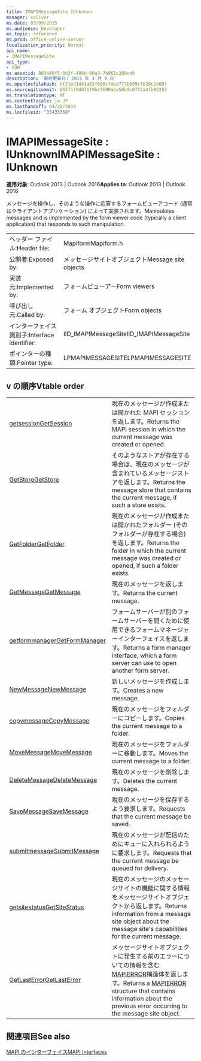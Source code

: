 ```yaml
---
title: IMAPIMessageSite IUnknown
manager: soliver
ms.date: 03/09/2015
ms.audience: Developer
ms.topic: reference
ms.prod: office-online-server
localization_priority: Normal
api_name:
- IMAPIMessageSite
api_type:
- COM
ms.assetid: 883448f5-0d3f-486d-80a3-7b961c209cd0
description: '最終更新日: 2015 年 3 月 9 日'
ms.openlocfilehash: bf21ed1d41a61f600cfded777b699cf620c2e00f
ms.sourcegitcommit: 8657170d071f9bcf680aba50b9c07f2a4fb82283
ms.translationtype: MT
ms.contentlocale: ja-JP
ms.lasthandoff: 04/28/2019
ms.locfileid: "33433368"
---
```

# <a name="imapimessagesite--iunknown"></a><span data-ttu-id="4843f-103">IMAPIMessageSite : IUnknown</span><span class="sxs-lookup"><span data-stu-id="4843f-103">IMAPIMessageSite : IUnknown</span></span>

  
  
<span data-ttu-id="4843f-104">**適用対象**: Outlook 2013 | Outlook 2016</span><span class="sxs-lookup"><span data-stu-id="4843f-104">**Applies to**: Outlook 2013 | Outlook 2016</span></span> 
  
<span data-ttu-id="4843f-105">メッセージを操作し、そのような操作に応答するフォームビューアコード (通常はクライアントアプリケーション) によって実装されます。</span><span class="sxs-lookup"><span data-stu-id="4843f-105">Manipulates messages and is implemented by the form viewer code (typically a client application) that responds to such manipulation.</span></span>
  
|||
|:-----|:-----|
|<span data-ttu-id="4843f-106">ヘッダー ファイル:</span><span class="sxs-lookup"><span data-stu-id="4843f-106">Header file:</span></span>  <br/> |<span data-ttu-id="4843f-107">Mapiform</span><span class="sxs-lookup"><span data-stu-id="4843f-107">Mapiform.h</span></span>  <br/> |
|<span data-ttu-id="4843f-108">公開者:</span><span class="sxs-lookup"><span data-stu-id="4843f-108">Exposed by:</span></span>  <br/> |<span data-ttu-id="4843f-109">メッセージサイトオブジェクト</span><span class="sxs-lookup"><span data-stu-id="4843f-109">Message site objects</span></span>  <br/> |
|<span data-ttu-id="4843f-110">実装元:</span><span class="sxs-lookup"><span data-stu-id="4843f-110">Implemented by:</span></span>  <br/> |<span data-ttu-id="4843f-111">フォームビューアー</span><span class="sxs-lookup"><span data-stu-id="4843f-111">Form viewers</span></span>  <br/> |
|<span data-ttu-id="4843f-112">呼び出し元:</span><span class="sxs-lookup"><span data-stu-id="4843f-112">Called by:</span></span>  <br/> |<span data-ttu-id="4843f-113">フォーム オブジェクト</span><span class="sxs-lookup"><span data-stu-id="4843f-113">Form objects</span></span>  <br/> |
|<span data-ttu-id="4843f-114">インターフェイス識別子:</span><span class="sxs-lookup"><span data-stu-id="4843f-114">Interface identifier:</span></span>  <br/> |<span data-ttu-id="4843f-115">IID_IMAPIMessageSite</span><span class="sxs-lookup"><span data-stu-id="4843f-115">IID_IMAPIMessageSite</span></span>  <br/> |
|<span data-ttu-id="4843f-116">ポインターの種類:</span><span class="sxs-lookup"><span data-stu-id="4843f-116">Pointer type:</span></span>  <br/> |<span data-ttu-id="4843f-117">LPMAPIMESSAGESITE</span><span class="sxs-lookup"><span data-stu-id="4843f-117">LPMAPIMESSAGESITE</span></span>  <br/> |
   
## <a name="vtable-order"></a><span data-ttu-id="4843f-118">v の順序</span><span class="sxs-lookup"><span data-stu-id="4843f-118">Vtable order</span></span>

|||
|:-----|:-----|
|[<span data-ttu-id="4843f-119">getsession</span><span class="sxs-lookup"><span data-stu-id="4843f-119">GetSession</span></span>](imapimessagesite-getsession.md) <br/> |<span data-ttu-id="4843f-120">現在のメッセージが作成または開かれた MAPI セッションを返します。</span><span class="sxs-lookup"><span data-stu-id="4843f-120">Returns the MAPI session in which the current message was created or opened.</span></span>  <br/> |
|[<span data-ttu-id="4843f-121">GetStore</span><span class="sxs-lookup"><span data-stu-id="4843f-121">GetStore</span></span>](imapimessagesite-getstore.md) <br/> |<span data-ttu-id="4843f-122">そのようなストアが存在する場合は、現在のメッセージが含まれているメッセージストアを返します。</span><span class="sxs-lookup"><span data-stu-id="4843f-122">Returns the message store that contains the current message, if such a store exists.</span></span>  <br/> |
|[<span data-ttu-id="4843f-123">GetFolder</span><span class="sxs-lookup"><span data-stu-id="4843f-123">GetFolder</span></span>](imapimessagesite-getfolder.md) <br/> |<span data-ttu-id="4843f-124">現在のメッセージが作成または開かれたフォルダー (そのフォルダーが存在する場合) を返します。</span><span class="sxs-lookup"><span data-stu-id="4843f-124">Returns the folder in which the current message was created or opened, if such a folder exists.</span></span>  <br/> |
|[<span data-ttu-id="4843f-125">GetMessage</span><span class="sxs-lookup"><span data-stu-id="4843f-125">GetMessage</span></span>](imapimessagesite-getmessage.md) <br/> |<span data-ttu-id="4843f-126">現在のメッセージを返します。</span><span class="sxs-lookup"><span data-stu-id="4843f-126">Returns the current message.</span></span>  <br/> |
|[<span data-ttu-id="4843f-127">getformmanager</span><span class="sxs-lookup"><span data-stu-id="4843f-127">GetFormManager</span></span>](imapimessagesite-getformmanager.md) <br/> |<span data-ttu-id="4843f-128">フォームサーバーが別のフォームサーバーを開くために使用できるフォームマネージャーインターフェイスを返します。</span><span class="sxs-lookup"><span data-stu-id="4843f-128">Returns a form manager interface, which a form server can use to open another form server.</span></span>  <br/> |
|[<span data-ttu-id="4843f-129">NewMessage</span><span class="sxs-lookup"><span data-stu-id="4843f-129">NewMessage</span></span>](imapimessagesite-newmessage.md) <br/> |<span data-ttu-id="4843f-130">新しいメッセージを作成します。</span><span class="sxs-lookup"><span data-stu-id="4843f-130">Creates a new message.</span></span>  <br/> |
|[<span data-ttu-id="4843f-131">copymessage</span><span class="sxs-lookup"><span data-stu-id="4843f-131">CopyMessage</span></span>](imapimessagesite-copymessage.md) <br/> |<span data-ttu-id="4843f-132">現在のメッセージをフォルダーにコピーします。</span><span class="sxs-lookup"><span data-stu-id="4843f-132">Copies the current message to a folder.</span></span>  <br/> |
|[<span data-ttu-id="4843f-133">MoveMessage</span><span class="sxs-lookup"><span data-stu-id="4843f-133">MoveMessage</span></span>](imapimessagesite-movemessage.md) <br/> |<span data-ttu-id="4843f-134">現在のメッセージをフォルダーに移動します。</span><span class="sxs-lookup"><span data-stu-id="4843f-134">Moves the current message to a folder.</span></span>  <br/> |
|[<span data-ttu-id="4843f-135">DeleteMessage</span><span class="sxs-lookup"><span data-stu-id="4843f-135">DeleteMessage</span></span>](imapimessagesite-deletemessage.md) <br/> |<span data-ttu-id="4843f-136">現在のメッセージを削除します。</span><span class="sxs-lookup"><span data-stu-id="4843f-136">Deletes the current message.</span></span>  <br/> |
|[<span data-ttu-id="4843f-137">SaveMessage</span><span class="sxs-lookup"><span data-stu-id="4843f-137">SaveMessage</span></span>](imapimessagesite-savemessage.md) <br/> |<span data-ttu-id="4843f-138">現在のメッセージを保存するよう要求します。</span><span class="sxs-lookup"><span data-stu-id="4843f-138">Requests that the current message be saved.</span></span>  <br/> |
|[<span data-ttu-id="4843f-139">submitmessage</span><span class="sxs-lookup"><span data-stu-id="4843f-139">SubmitMessage</span></span>](imapimessagesite-submitmessage.md) <br/> |<span data-ttu-id="4843f-140">現在のメッセージが配信のためにキューに入れられるように要求します。</span><span class="sxs-lookup"><span data-stu-id="4843f-140">Requests that the current message be queued for delivery.</span></span>  <br/> |
|[<span data-ttu-id="4843f-141">getsitestatus</span><span class="sxs-lookup"><span data-stu-id="4843f-141">GetSiteStatus</span></span>](imapimessagesite-getsitestatus.md) <br/> |<span data-ttu-id="4843f-142">現在のメッセージのメッセージサイトの機能に関する情報をメッセージサイトオブジェクトから返します。</span><span class="sxs-lookup"><span data-stu-id="4843f-142">Returns information from a message site object about the message site's capabilities for the current message.</span></span>  <br/> |
|[<span data-ttu-id="4843f-143">GetLastError</span><span class="sxs-lookup"><span data-stu-id="4843f-143">GetLastError</span></span>](imapimessagesite-getlasterror.md) <br/> |<span data-ttu-id="4843f-144">メッセージサイトオブジェクトに発生する前のエラーについての情報を含む[MAPIERROR](mapierror.md)構造体を返します。</span><span class="sxs-lookup"><span data-stu-id="4843f-144">Returns a [MAPIERROR](mapierror.md) structure that contains information about the previous error occurring to the message site object.</span></span>  <br/> |
   
## <a name="see-also"></a><span data-ttu-id="4843f-145">関連項目</span><span class="sxs-lookup"><span data-stu-id="4843f-145">See also</span></span>



[<span data-ttu-id="4843f-146">MAPI のインターフェイス</span><span class="sxs-lookup"><span data-stu-id="4843f-146">MAPI Interfaces</span></span>](mapi-interfaces.md)

